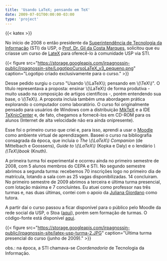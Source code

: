 ```yaml
---
title: 'Usando LaTeX; pensando em TeX'
date: 2009-07-01T00:00:00-03:00
type: 'project'
---
```


{{< katex >}}

No início de 2008 o então presidente da [Superintendência de Tecnologia da Informação](https://sti.usp.br/) (STI) da USP, o [Prof. Dr. Gil da Costa Marques](http://lattes.cnpq.br/3344707113314780), solicitou que eu criasse um curso de [LateX](https://en.wikipedia.org/wiki/LaTeX) para oferecê-lo à comunidade USP via STI.

{{< figure src="https://storage.googleapis.com/irpagnossin-public/irpagnossin-site/LogotipoCursoLaTeX_v3_pequeno.png" caption="Logotipo criado exclusivamente para o curso." >}}

Desse pedido surgiu o curso "Usando \\(\LaTeX\\); pensando em \\(\TeX\\)". O título representava a proposta: ensinar \\(\LaTeX\\) de forma produtiva - muito usado na composição de artigos científicos -, porém entendendo sua base, o \\(\TeX\\). A proposta incluia também uma abordagem prática explorando o computador como laboratório. O curso foi originalmente pensado para usuários de Windows com a distribuição [MikTeX](https://miktex.org/) e a IDE [TeXnicCenter](https://www.texniccenter.org/) e, de fato, chegamos a fornecê-los em CD-ROM para os alunos (Internet de alta velocidade não era ainda onipresente).

Esse foi o primeiro curso que criei e, para isso, aprendi a usar o [Moodle](https://moodle.org) como ambiente virtual de aprendizagem. Baseei o curso na bibliografia consagrada da época, que incluia o _The \\(\LaTeX\\) Companion_ (de Mittelbach e Goossens), _Guide to \\(\LaTeX\\)_ (Kopka e Daly) e o lendário _\\(\TeX\\)book_ (Knuth).

A primeira turma foi experimental e ocorreu ainda no primeiro semestre de 2008, com 5 alunos membros do CEPA e STI. No segundo semestre abrimos a segunda turma: recebemos 70 inscrições logo no primeiro dia de matrícula, lotando a sala com as 25 vagas disponibilizadas. 14 concluiram. No primeiro semestre de 2009 abrimos a terceira e última turma presencial, com lotação máxima e 7 concluintes. Eu atuei como professor nas três turmas e, nas duas últimas, contei com o apoio da [Juliana Giordano](https://www.linkedin.com/in/juliana-giordano23/) como tutora.

 A partir daí o curso passou a ficar disponível para o público pelo Moodle da rede social da USP, o Stoa ([aqui](http://moodle.stoa.usp.br/course/view.php?id=104)), porém sem formação de turmas. O código-fonte está disponível [aqui](https://github.com/irpagnossin/use_LaTeX).

{{< figure src="https://storage.googleapis.com/irpagnossin-public/irpagnossin-site/latex-usp-turma-2.JPG" caption="Última turma presencial do curso (junho de 2009)." >}}

obs.: na época, a STI chamava-se _Coordenadoria_ de Tecnologia da Informação.